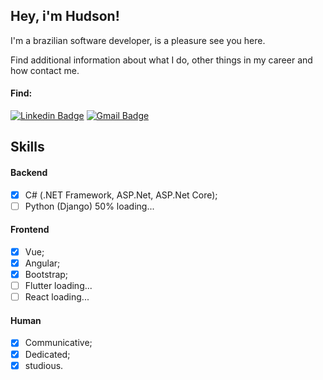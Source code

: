 ## Hey, i'm Hudson!

<!--
**hudson-nascimento/hudson-nascimento** is a ✨ _special_ ✨ repository because its `README.md` (this file) appears on your GitHub profile.
-->

I'm a brazilian software developer, is a pleasure see you here.

Find additional information about what I do, other things in my career and how contact me.

#### Find:
[![Linkedin Badge](https://img.shields.io/badge/-LinkedIn-blue?style=flat&logo=Linkedin&logoColor=white&link=http://bit.ly/linkedinhudsonnascimento/)](http://bit.ly/linkedinhudsonnascimento)
[![Gmail Badge](https://img.shields.io/badge/-Gmail-c14438?style=flat&logo=Gmail&logoColor=white&link=mailto:contato.hudsonnascimento@gmail.com)](mailto:contato.hudsonnascimento@gmail.com)

## Skills

#### Backend
  - [x] C# (.NET Framework, ASP.Net, ASP.Net Core);
  - [ ] Python (Django) 50% loading...
  
#### Frontend
  - [x] Vue;
  - [x] Angular;
  - [x] Bootstrap;
  - [ ] Flutter loading...
  - [ ] React loading...
  
#### Human
  - [x] Communicative;
  - [x] Dedicated;
  - [x] studious.

